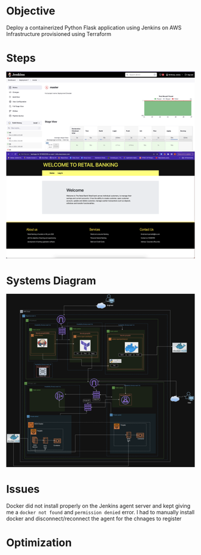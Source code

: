# Objective

Deploy a containerized Python Flask application using Jenkins on AWS Infrastructure provisioned using Terraform

# Steps
![Pipeline](screenshots/Screenshot%202023-11-03%20at%2010.55.00%20PM.png)
![App](screenshots/Screenshot%202023-11-03%20at%2010.55.37%20PM.png)
# Systems Diagram
![Diagram](screenshots/Screenshot%202023-11-05%20at%2010.51.13%20AM.png)

# Issues
Docker did not install properly on the Jenkins agent server and kept giving me a `docker not found` and `permission denied` error. I had to manually install docker and disconnect/reconnect the agent for the chnages to register

# Optimization